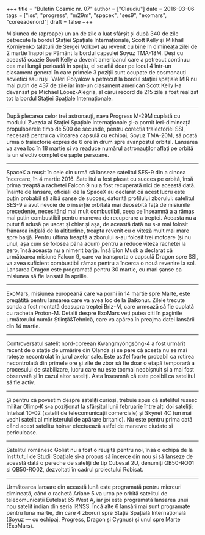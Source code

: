 +++
title = "Buletin Cosmic nr. 07"
author = ["Claudiu"]
date = 2016-03-06
tags = ["iss", "progress", "m29m", "spacex", "ses9", "exomars", "coreeadenord"]
draft = false
+++

Misiunea de (aproape) un an de zile a luat sfârșit și după 340 de zile petrecute la bordul Stației Spațiale Internaționale, Scott Kelly și Mikhail Korniyenko (alături de Sergei Volkov) au revenit cu bine în dimineața zilei de 2 martie înapoi pe Pământ la bordul capsulei Soyuz TMA-18M. Deși cu această ocazie Scott Kelly a devenit americanul care a petrecut continuu cea mai lungă perioadă în spațiu, el se află doar pe locul 4 într-un clasament general în care primele 3 poziții sunt ocupate de cosmonauți sovietici sau ruși. Valeri Polyakov a petrecut la bordul stației spațiale MIR nu mai puțin de 437 de zile iar într-un clasament american Scott Kelly l-a devansat pe Michael López-Alegría, al cărui record de 215 zile a fost realizat tot la bordul Stației Spațiale Internaționale.

---

După plecarea celor trei astronauți, nava Progress M-29M cuplată cu modulul Zvezda al Stației Spațiale Internaționale și-a pornit ieri-dimineață propulsoarele timp de 500 de secunde, pentru corecția traiectoriei SSI, necesară pentru ca viitoarea capsulă cu echipaj, Soyuz TMA-20M, să poată urma o traiectorie expres de 6 ore în drum spre avanpostul orbital. Lansarea va avea loc în 18 martie și va readuce numărul astronauților aflați pe orbită la un efectiv complet de șapte persoane.

---

SpaceX a reușit în cele din urmă să lanseze satelitul SES-9 din a cincea încercare, în 4 martie 2016. Satelitul a fost plasat cu succes pe orbită, însă prima treaptă a rachetei Falcon 9 nu a fost recuperată nici de această dată. Înainte de lansare, oficialii de la SpaceX au declarat că acest lucru este puțin probabil să aibă șanse de succes, datorită profilului zborului: satelitul SES-9 a avut nevoie de o inserție orbitală mai deosebită față de misiunile precedente, necesitând mai mult combustibil, ceea ce înseamnă a a rămas mai puțin combustibil pentru manevra de recuperare a treptei. Aceasta nu a putut fi adusă pe uscat și chiar și așa, de această dată nu s-a mai folosit frânarea inițială de la altitudine, treapta revenit cu o viteză mult mai mare spre barjă. Pentru ultima treaptă a zborului s-au folosit trei motoare (și nu unul, așa cum se folosea până acum) pentru a reduce viteza rachetei la zero, însă aceasta nu a nimerit barja. Însă Elon Musk a declarat că următoarea misiune Falcon 9, care va transporta o capsulă Dragon spre SSI, va avea suficient combustibil rămas pentru a încerca o nouă revenire la sol. Lansarea Dragon este programată pentru 30 martie, cu mari șanse ca misiunea să fie lansată în aprilie.

---

ExoMars, misiunea europeană care va porni în 14 martie spre Marte, este pregătită pentru lansarea care va avea loc de la Baikonur. Zilele trecute sonda a fost montată deasupra treptei Briz-M, care urmează să fie cuplată cu racheta Proton-M. Detalii despre ExoMars veți putea citi în paginile următorului număr Știință&amp;Tehnică, care va apărea în preajma datei lansării din 14 martie.

---

Controversatul satelit nord-coreean Kwangmyŏngsŏng-4 a fost urmărit recent de o stație de urmărire din Olanda și se pare că acesta nu se mai rotește necontrolat în jurul axelor sale. Este astfel foarte probabil ca rotirea necontrolată din primele ore și zile de zbor să fie doar o etapă temporară a procesului de stabilizare, lucru care nu este tocmai neobișnuit și a mai fost observată și în cazul altor sateliți. Asta înseamnă că este posibil ca satelitul să fie activ.

---

Și pentru că povestim despre sateliți curioși, trebuie spus că satelitul rusesc militar Olimp‑K s-a poziționat la sfârșitul lunii februarie între alți doi sateliți: Intelsat 10-02 (satelit de telecomunicații comerciale) și Skynet 4C (un mai vechi satelit al ministerului de apărare britanic). Nu este pentru prima dată când acest satelitu hoinar efectuează astfel de manevre ciudate și periculoase.

---

Satelitul românesc Goliat nu a fost o reușită pentru noi, însă o echipă de la Institutul de Studii Spațiale și-a propus să încerce din nou și să lanseze de această dată o pereche de sateliți de tip Cubesat 2U, denumiți QB50-RO01 si QB50-RO02, dezvoltați în cadrul proiectului Robisat.

---

Următoarea lansare din această lună este programată pentru miercuri dimineață, când o rachetă Ariane 5 va urca pe orbită satelitul de telecomunicații Eutelsat 65 West A, iar joi este programată lansarea unui nou satelit indian din seria IRNSS. Încă alte 6 lansări mai sunt programate pentru luna martie, din care 4 zboruri spre Stația Spațială Internațională (Soyuz — cu echipaj, Progress, Dragon și Cygnus) și unul spre Marte (ExoMars).

